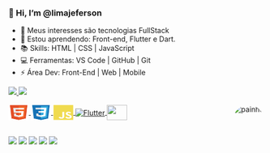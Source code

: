 ### 👋 Hi, I’m @limajeferson
- 👀 Meus interesses são tecnologias FullStack
- 🌱 Estou aprendendo: Front-end, Flutter e Dart.
- 📚 Skills: HTML | CSS | JavaScript
- 💻 Ferramentas: VS Code | GitHub | Git
- ⚡ Área Dev: Front-End | Web | Mobile

<!--
limajeferson/limajeferson is a ✨ special ✨ repository because its `README.md` (this file) appears on your GitHub profile.
You can click the Preview link to take a look at your changes.
-->

<!-- Design do perfil copiado de Marcela Guedes -->

<span>
    <a href="https://github.com/limajeferson">
    <img height="150em" src="https://github-readme-stats.vercel.app/api?username=limajeferson&count_private=true&show_icons=true&theme=midnight-purple&hide=prs,contribs"/>
    <img height="150em" src="https://github-readme-stats.vercel.app/api/top-langs/?username=limajeferson&layout=compact&langs_count=7&theme=midnight-purple"/>
</span>

<!-- Sessão de atributos -->

<div style="display: inline_block"><br>
    <img align="center" alt="HTML" height="30" width="40" src="https://raw.githubusercontent.com/devicons/devicon/master/icons/html5/html5-original.svg">
    <img align="center" alt="CSS" height="30" width="40" src="https://raw.githubusercontent.com/devicons/devicon/master/icons/css3/css3-original.svg">
    <img align="center" alt="Js" height="30" width="40" src="https://raw.githubusercontent.com/devicons/devicon/master/icons/javascript/javascript-plain.svg">
    <img align="center" alt="Flutter" height="30" width="40" src="https://cdn.jsdelivr.net/gh/devicons/devicon/icons/flutter/flutter-original.svg">
    <img align="center"  height="30" width="40" src="https://cdn.jsdelivr.net/gh/devicons/devicon/icons/dart/dart-original.svg">
    <img align="right" alt="painho" height="150" style="border-radius:400px;" src="https://i.imgur.com/787UUp5.png">
</div>

<!-- Linha -->

##

<!-- Sessão social -->

<div>
    <a href="http://painho.online/" target="_blank"><img align="center" src="https://img.shields.io/badge/-Portfólio-%23818185?style=for-the-badge&logo=googlechrome&logoColor=white" target="_blank"></a>
    <a href="https://www.instagram.com/jefedelima/" target="_blank"><img align="center" src="https://img.shields.io/badge/-Instagram-%23CB2027?style=for-the-badge&logo=instagram&logoColor=white" target="_blank"></a>
    <a href = "mailto:jefersonjlso@gmail.com"><img align="center" src="https://img.shields.io/badge/-Gmail-%23DA4D39?style=for-the-badge&logo=gmail&logoColor=white" target="_blank"></a>
    <a href="https://www.linkedin.com/in/jeferson-lima-226973aa/" target="_blank"><img align="center" src="https://img.shields.io/badge/-LinkedIn-%23007BB6?style=for-the-badge&logo=linkedin&logoColor=white" target="_blank"></a>
    <a href = "https://wa.me/5571992788091"><img align="center" src="https://img.shields.io/badge/-WhatsApp-%2334AF23?style=for-the-badge&logo=whatsapp&logoColor=white" target="_blank"></a>
    
  <!-- ![Snake animation](https://github.com/limajeferson/limajeferson/blob/output/github-contribution-grid-snake.svg)-->
    
</div>
